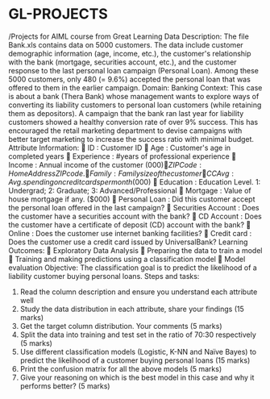 # GL-PROJECTS
/Projects for AIML course from Great Learning
Data Description:
The file Bank.xls contains data on 5000 customers. The data include customer
demographic information (age, income, etc.), the customer's relationship with the bank
(mortgage, securities account, etc.), and the customer response to the last personal loan
campaign (Personal Loan). Among these 5000 customers, only 480 (= 9.6%) accepted
the personal loan that was offered to them in the earlier campaign.
Domain:
Banking
Context:
This case is about a bank (Thera Bank) whose management wants to explore ways of
converting its liability customers to personal loan customers (while retaining them as
depositors). A campaign that the bank ran last year for liability customers showed a
healthy conversion rate of over 9% success. This has encouraged the retail marketing
department to devise campaigns with better target marketing to increase the success
ratio with minimal budget.
Attribute Information:
 ID : Customer ID
 Age : Customer's age in completed years
 Experience : #years of professional experience
 Income : Annual income of the customer ($000)
 ZIP Code : Home Address ZIP code.
 Family : Family size of the customer
 CCAvg : Avg. spending on credit cards per month ($000)
 Education : Education Level. 1: Undergrad; 2: Graduate;
 3: Advanced/Professional
 Mortgage : Value of house mortgage if any. ($000)
 Personal Loan : Did this customer accept the personal loan offered in the
 last campaign?
 Securities Account : Does the customer have a securities account with the bank?
 CD Account : Does the customer have a certificate of deposit (CD)
 account with the bank?
 Online : Does the customer use internet banking facilities?
 Credit card : Does the customer use a credit card issued by
UniversalBank?
Learning Outcomes:
 Exploratory Data Analysis
 Preparing the data to train a model
 Training and making predictions using a classification model
 Model evaluation
Objective:
The classification goal is to predict the likelihood of a liability customer buying personal
loans.
Steps and tasks:
1. Read the column description and ensure you understand each attribute well
2. Study the data distribution in each attribute, share your findings (15 marks)
3. Get the target column distribution. Your comments (5 marks)
4. Split the data into training and test set in the ratio of 70:30 respectively (5 marks)
5. Use different classification models (Logistic, K-NN and Naïve Bayes) to predict
the likelihood of a customer buying personal loans (15 marks)
6. Print the confusion matrix for all the above models (5 marks)
7. Give your reasoning on which is the best model in this case and why it performs
better? (5 marks)
